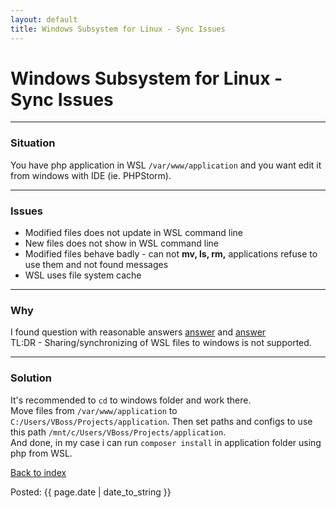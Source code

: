 ```yaml
---
layout: default
title: Windows Subsystem for Linux - Sync Issues
---
```


<style>
	{% include styles.css %}
</style>

<h1>Windows Subsystem for Linux - Sync Issues</h1>

<hr>

<h3>
  Situation
</h3>
<p>
  You have php application in WSL <code>/var/www/application</code> and you want edit it from windows with IDE (ie. PHPStorm).
</p>

<hr>

<h3>
  Issues
</h3>
<p>
  <ul> 
    <li>Modified files does not update in WSL command line</li>
    <li>New files does not show in WSL command line</li>
    <li>Modified files behave badly - can not <strong>mv, ls, rm,</strong> applications refuse to use them and not found messages</li>
    <li>WSL uses file system cache</li>
  </ul>
</p>

<hr>

<h3>
  Why
</h3>
<p>
  I found question with reasonable answers
  <a href="http://superuser.com/a/1078032">answer</a> and <a href="http://superuser.com/a/1115727">answer</a><br>
  TL:DR - Sharing/synchronizing of WSL files to windows is not supported.
</p>

<hr>

<h3>
  Solution
</h3>
<p>
  It's recommended to <code>cd</code> to windows folder and work there.<br>
  Move files from <code>/var/www/application</code> to <code>C:/Users/VBoss/Projects/application</code>. 
  Then set paths and configs to use this path <code>/mnt/c/Users/VBoss/Projects/application</code>. <br>
  And done, in my case i can run <code>composer install</code> in application folder using php from WSL.
</p>

<a href="http://spameri.cz">Back to index</a>
<p class="meta">Posted: {{ page.date | date_to_string }}</p>
